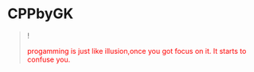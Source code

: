 # CPPbyGK
> !  <p style='color:red;'>progamming is just like illusion,once you got focus on it. It starts to confuse you.</p>

